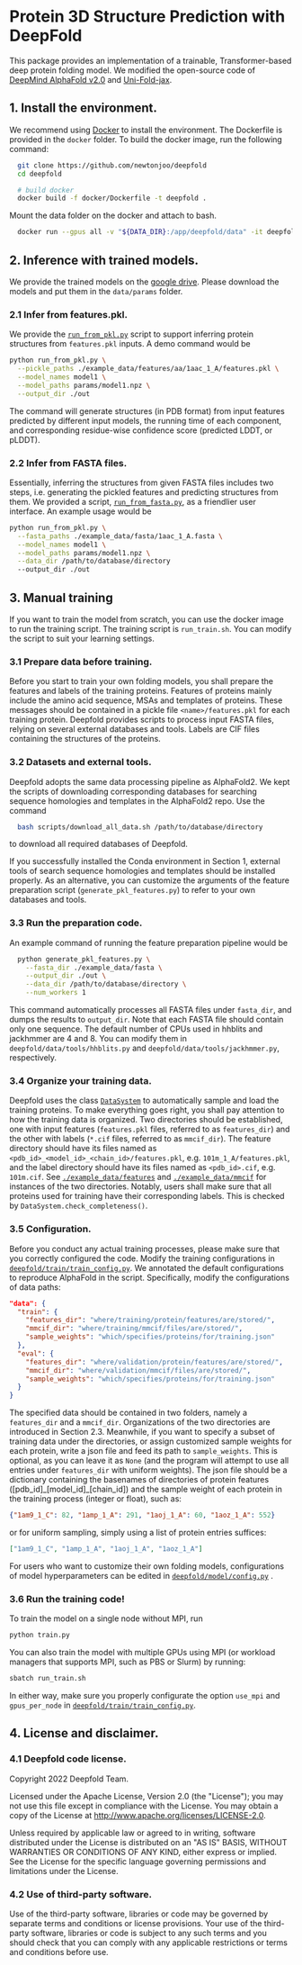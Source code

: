 # Protein 3D Structure Prediction with DeepFold

This package provides an implementation of a trainable, Transformer-based deep protein folding model. We modified the open-source code of [DeepMind AlphaFold v2.0](https://github.com/deepmind/alphafold) and [Uni-Fold-jax](https://github.com/dptech-corp/Uni-Fold-jax). 


## 1. Install the environment.
We recommend using [Docker](https://www.docker.com/) to install the environment. The Dockerfile is provided in the `docker` folder. To build the docker image, run the following command:

```bash
  git clone https://github.com/newtonjoo/deepfold
  cd deepfold

  # build docker
  docker build -f docker/Dockerfile -t deepfold .
```

Mount the data folder on the docker and attach to bash.
```bash
  docker run --gpus all -v "${DATA_DIR}:/app/deepfold/data" -it deepfold:latest
```

## 2. Inference with trained models.
We provide the trained models on the [google drive](https://drive.google.com/drive/folders/1Qyq0oZo4NUv55X7N7LSjqJOZcmR23NV6?usp=sharing). Please download the models and put them in the `data/params` folder.


### 2.1 Infer from features.pkl.

We provide the [`run_from_pkl.py`](./run_from_pkl.py) script to support inferring protein structures from `features.pkl` inputs. A demo command would be

```bash
python run_from_pkl.py \
  --pickle_paths ./example_data/features/aa/1aac_1_A/features.pkl \
  --model_names model1 \
  --model_paths params/model1.npz \
  --output_dir ./out
```

The command will generate structures (in PDB format) from input features predicted by different input models, the running time of each component, and corresponding residue-wise confidence score (predicted LDDT, or pLDDT).

### 2.2 Infer from FASTA files.

Essentially, inferring the structures from given FASTA files includes two steps, i.e. generating the pickled features and predicting structures from them. We provided a script, [`run_from_fasta.py`](./run_from_fasta.py), as a friendlier user interface. An example usage would be

```bash
python run_from_pkl.py \
  --fasta_paths ./example_data/fasta/1aac_1_A.fasta \
  --model_names model1 \
  --model_paths params/model1.npz \
  --data_dir /path/to/database/directory
  --output_dir ./out
```

## 3. Manual training

If you want to train the model from scratch, you can use the docker image to run the training script. The training script is `run_train.sh`. You can modify the script to suit your learning settings.

### 3.1 Prepare data before training.

Before you start to train your own folding models, you shall prepare the features and labels of the training proteins. Features of proteins mainly include the amino acid sequence, MSAs and templates of proteins. These messages should be contained in a pickle file `<name>/features.pkl` for each training protein. Deepfold provides scripts to process input FASTA files, relying on several external databases and tools. Labels are CIF files containing the structures of the proteins.

### 3.2 Datasets and external tools.

Deepfold adopts the same data processing pipeline as AlphaFold2. We kept the scripts of downloading corresponding databases for searching sequence homologies and templates in the AlphaFold2 repo. Use the command

```bash
  bash scripts/download_all_data.sh /path/to/database/directory
```

to download all required databases of Deepfold.

If you successfully installed the Conda environment in Section 1, external tools of search sequence homologies and templates should be installed properly. As an alternative, you can customize the arguments of the feature preparation script (`generate_pkl_features.py`) to refer to your own databases and tools.

### 3.3 Run the preparation code.

An example command of running the feature preparation pipeline would be

```bash
  python generate_pkl_features.py \
    --fasta_dir ./example_data/fasta \
    --output_dir ./out \
    --data_dir /path/to/database/directory \
    --num_workers 1
```

This command automatically processes all FASTA files under `fasta_dir`, and dumps the results to `output_dir`. Note that each FASTA file should contain only one sequence. The default number of CPUs used in hhblits and jackhmmer are 4 and 8. You can modify them in `deepfold/data/tools/hhblits.py` and `deepfold/data/tools/jackhmmer.py`, respectively.

### 3.4 Organize your training data.

Deepfold uses the class [`DataSystem`](./deepfold/train/data_system.py) to automatically sample and load the training proteins. To make everything goes right, you shall pay attention to how the training data is organized. Two directories should be established, one with input features (`features.pkl` files, referred to as `features_dir`) and the other with labels (`*.cif` files, referred to as `mmcif_dir`). The feature directory should have its files named as `<pdb_id>_<model_id>_<chain_id>/features.pkl`, e.g. `101m_1_A/features.pkl`, and the label directory should have its files named as `<pdb_id>.cif`, e.g. `101m.cif`. See [`./example_data/features`](./example_data/features) and [`./example_data/mmcif`](./example_data/mmcif) for instances of the two directories. Notably, users shall make sure that all proteins used for training have their corresponding labels. This is checked by `DataSystem.check_completeness()`.


### 3.5 Configuration.
Before you conduct any actual training processes, please make sure that you correctly configured the code. Modify the training configurations in [`deepfold/train/train_config.py`](./deepfold/train/train_config.py). We annotated the default configurations to reproduce AlphaFold in the script. Specifically, modify the configurations of data paths:
    
  ```json
  "data": {
    "train": {
      "features_dir": "where/training/protein/features/are/stored/",
      "mmcif_dir": "where/training/mmcif/files/are/stored/",
      "sample_weights": "which/specifies/proteins/for/training.json"
    },
    "eval": {
      "features_dir": "where/validation/protein/features/are/stored/",
      "mmcif_dir": "where/validation/mmcif/files/are/stored/",
      "sample_weights": "which/specifies/proteins/for/training.json"
    }
  }
  ```
  
  The specified data should be contained in two folders, namely a `features_dir` and a `mmcif_dir`. Organizations of the two directories are introduced in Section 2.3. Meanwhile, if you want to specify a subset of training data under the directories, or assign customized sample weights for each protein, write a json file and feed its path to `sample_weights`. This is optional, as you can leave it as `None` (and the program will attempt to use all entries under `features_dir` with uniform weights). The json file should be a dictionary containing the basenames of directories of protein features ([pdb_id]\_[model_id]\_[chain_id]) and the sample weight of each protein in the training process (integer or float), such as:

  ```json
  {"1am9_1_C": 82, "1amp_1_A": 291, "1aoj_1_A": 60, "1aoz_1_A": 552}
  ```
  or for uniform sampling, simply using a list of protein entries suffices:

  ```json
  ["1am9_1_C", "1amp_1_A", "1aoj_1_A", "1aoz_1_A"]
  ```

For users who want to customize their own folding models, configurations of model hyperparameters can be edited in [`deepfold/model/config.py`](./deepfold/model/config.py) .

### 3.6 Run the training code!
To train the model on a single node without MPI, run
```bash
python train.py
```

You can also train the model with multiple GPUs using MPI (or workload managers that supports MPI, such as PBS or Slurm) by running:
```bash
sbatch run_train.sh
```

In either way, make sure you properly configurate the option `use_mpi` and `gpus_per_node` in [`deepfold/train/train_config.py`](./deepfold/train/train_config.py).

## 4. License and disclaimer.

### 4.1 Deepfold code license.

Copyright 2022 Deepfold Team.

Licensed under the Apache License, Version 2.0 (the "License");
you may not use this file except in compliance with the License.
You may obtain a copy of the License at 
<http://www.apache.org/licenses/LICENSE-2.0>.

Unless required by applicable law or agreed to in writing, software
distributed under the License is distributed on an "AS IS" BASIS,
WITHOUT WARRANTIES OR CONDITIONS OF ANY KIND, either express or implied.
See the License for the specific language governing permissions and
limitations under the License.

### 4.2 Use of third-party software.

Use of the third-party software, libraries or code may be governed by separate terms and conditions or license provisions. Your use of the third-party software, libraries or code is subject to any such terms and you should check that you can comply with any applicable restrictions or terms and conditions before use.